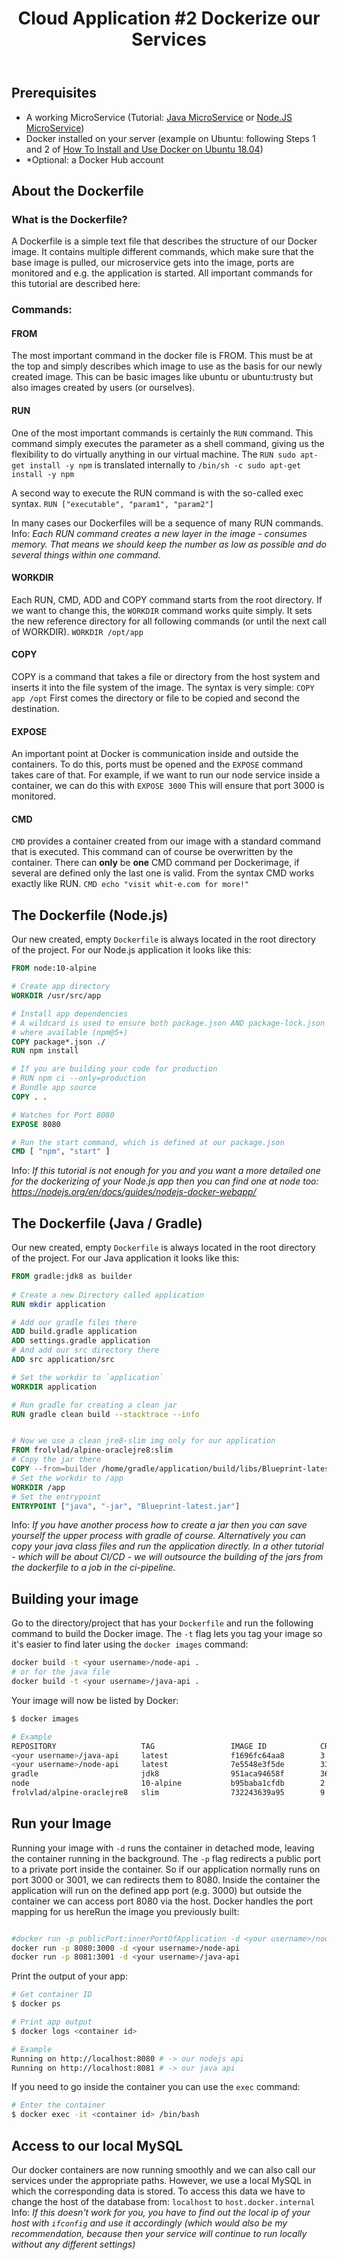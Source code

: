 ﻿---
title: "Cloud Application #2 Dockerize our Services"
categories:
  - microservices
tags:
  - development
  - docker
  - container
  - cloud
  - microservices
---
## Prerequisites  

- A working MicroService (Tutorial: [Java MicroService]([https://whit-e.com/articles/building-java-rest-api](https://whit-e.com/articles/building-java-rest-api)) or [Node.JS MicroService]([https://whit-e.com/articles/building-nodejs-rest-api](https://whit-e.com/articles/building-nodejs-rest-api)))
- Docker installed on your server (example on Ubuntu: following Steps 1 and 2 of [How To Install and Use Docker on Ubuntu 18.04](https://www.digitalocean.com/community/tutorials/how-to-install-and-use-docker-on-ubuntu-18-04))
- *Optional: a Docker Hub account
## About the Dockerfile
### What is the Dockerfile?
A Dockerfile is a simple text file that describes the structure of our Docker image.
It contains multiple different commands, which make sure that the base image is pulled, our microservice gets into the image, ports are monitored and e.g. the application is started.
All important commands for this tutorial are described here:
### Commands:
#### FROM
The most important command in the docker file is FROM. This must be at the top and simply describes which image to use as the basis for our newly created image. This can be basic images like ubuntu or ubuntu:trusty but also images created by users (or ourselves).
#### RUN
One of the most important commands is certainly the ``RUN`` command. This command simply executes the parameter as a shell command, giving us the flexibility to do virtually anything in our virtual machine. The ``RUN sudo apt-get install -y npm`` is translated internally to ``/bin/sh -c sudo apt-get install -y npm``

A second way to execute the RUN command is with the so-called exec syntax. ``RUN ["executable", "param1", "param2"]``

In many cases our Dockerfiles will be a sequence of many RUN commands. 
Info: *Each RUN command creates a new layer in the image - consumes memory. That means we should keep the number as low as possible and do several things within one command.*

#### WORKDIR
Each RUN, CMD, ADD and COPY command starts from the root directory. If we want to change this, the ``WORKDIR`` command works quite simply. It sets the new reference directory for all following commands (or until the next call of WORKDIR).
``WORKDIR /opt/app``

#### COPY
COPY is a command that takes a file or directory from the host system and inserts it into the file system of the image. The syntax is very simple:
``COPY app /opt``
First comes the directory or file to be copied and second the destination. 

#### EXPOSE
An important point at Docker is communication inside and outside the containers. To do this, ports must be opened and the ``EXPOSE`` command takes care of that. For example, if we want to run our node service inside a container, we can do this with
``EXPOSE 3000``
This will ensure that port 3000 is monitored.

#### CMD
``CMD`` provides a container created from our image with a standard command that is executed. This command can of course be overwritten by the container. There can **only** be **one** CMD command per Dockerimage, if several are defined only the last one is valid. From the syntax CMD works exactly like RUN.
``CMD echo "visit whit-e.com for more!"``

## The Dockerfile (Node.js)
Our new created, empty ``Dockerfile`` is always located in the root directory of the project.
For our Node.js application it looks like this:
```dockerfile
FROM node:10-alpine

# Create app directory
WORKDIR /usr/src/app

# Install app dependencies
# A wildcard is used to ensure both package.json AND package-lock.json are copied
# where available (npm@5+)
COPY package*.json ./
RUN npm install

# If you are building your code for production
# RUN npm ci --only=production
# Bundle app source
COPY . .

# Watches for Port 8080
EXPOSE 8080

# Run the start command, which is defined at our package.json
CMD [ "npm", "start" ]
```

Info: *If this tutorial is not enough for you and you want a more detailed one for the dockerizing of your Node.js app then you can find one at node too: https://nodejs.org/en/docs/guides/nodejs-docker-webapp/*

## The Dockerfile (Java / Gradle)
Our new created, empty ``Dockerfile`` is always located in the root directory of the project.
For our Java application it looks like this:
```dockerfile
FROM gradle:jdk8 as builder
  
# Create a new Directory called application
RUN mkdir application

# Add our gradle files there
ADD build.gradle application
ADD settings.gradle application
# And add our src directory there
ADD src application/src

# Set the workdir to `application`
WORKDIR application

# Run gradle for creating a clean jar
RUN gradle clean build --stacktrace --info


# Now we use a clean jre8-slim img only for our application
FROM frolvlad/alpine-oraclejre8:slim
# Copy the jar there
COPY --from=builder /home/gradle/application/build/libs/Blueprint-latest.jar /app/
# Set the workdir to /app
WORKDIR /app
# Set the entrypoint
ENTRYPOINT ["java", "-jar", "Blueprint-latest.jar"]
```
Info: *If you have another process how to create a jar then you can save yourself the upper process with gradle of course.  Alternatively you can copy your java class files and run the application directly.*
*In a other tutorial - which will be about CI/CD - we will outsource the building of the jars from the dockerfile to a job in the ci-pipeline.*

## Building your image

Go to the directory/project that has your  `Dockerfile`  and run the following command to build the Docker image. The  `-t`  flag lets you tag your image so it's easier to find later using the  `docker images`  command:

```bash
docker build -t <your username>/node-api .
# or for the java file
docker build -t <your username>/java-api .
```

Your image will now be listed by Docker:

```bash
$ docker images

# Example
REPOSITORY                   TAG                 IMAGE ID            CREATED             SIZE
<your username>/java-api     latest              f1696fc64aa8        3 minutes ago       136MB
<your username>/node-api     latest              7e5548e3f5de        33 minutes ago      88.9MB
gradle                       jdk8                951aca94658f        36 hours ago        553MB
node                         10-alpine           b95baba1cfdb        2 months ago        76.4MB
frolvlad/alpine-oraclejre8   slim                732243639a95        9 months ago        123MB
```
## Run your Image

Running your image with  `-d`  runs the container in detached mode, leaving the container running in the background. The  `-p`  flag redirects a public port to a private port inside the container. So if our application normally runs on port 3000 or 3001, we can redirects them to 8080.  Inside the container the application will run on the defined app port (e.g. 3000) but outside the container we can access port 8080 via the host. Docker handles the port mapping for us hereRun the image you previously built:

```bash

#docker run -p publicPort:innerPortOfApplication -d <your username>/node-api
docker run -p 8080:3000 -d <your username>/node-api
docker run -p 8081:3001 -d <your username>/java-api
```

Print the output of your app:

```bash
# Get container ID
$ docker ps

# Print app output
$ docker logs <container id>

# Example
Running on http://localhost:8080 # -> our nodejs api
Running on http://localhost:8081 # -> our java api
```

If you need to go inside the container you can use the  `exec`  command:
```bash
# Enter the container
$ docker exec -it <container id> /bin/bash
```

## Access to our local MySQL
Our docker containers are now running smoothly and we can also call our services under the appropriate paths.
However, we use a local MySQL in which the corresponding data is stored. To access this data we have to change the host of the database from: ``localhost`` to ``host.docker.internal``
Info: *If this doesn't work for you, you have to find out the local ip of your host with ``ifconfig`` and use it accordingly (which would also be my recommendation, because then your service will continue to run locally without any different settings)*
